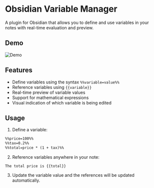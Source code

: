 # Obsidian Variable Manager

A plugin for Obsidian that allows you to define and use variables in your notes with real-time evaluation and preview.

## Demo
![Demo](https://github.com/HgggFire/obsidian_variable_manager/blob/main/demo.gif)

## Features

- Define variables using the syntax `%%variable=value%%`
- Reference variables using `{{variable}}`
- Real-time preview of variable values
- Support for mathematical expressions
- Visual indication of which variable is being edited

## Usage

1. Define a variable:
```markdown
%%price=100%%
%%tax=0.2%%
%%total=price * (1 + tax)%%
```

2. Reference variables anywhere in your note:
```
The total price is {{total}}
```

3. Update the variable value and the references will be updated automatically.

